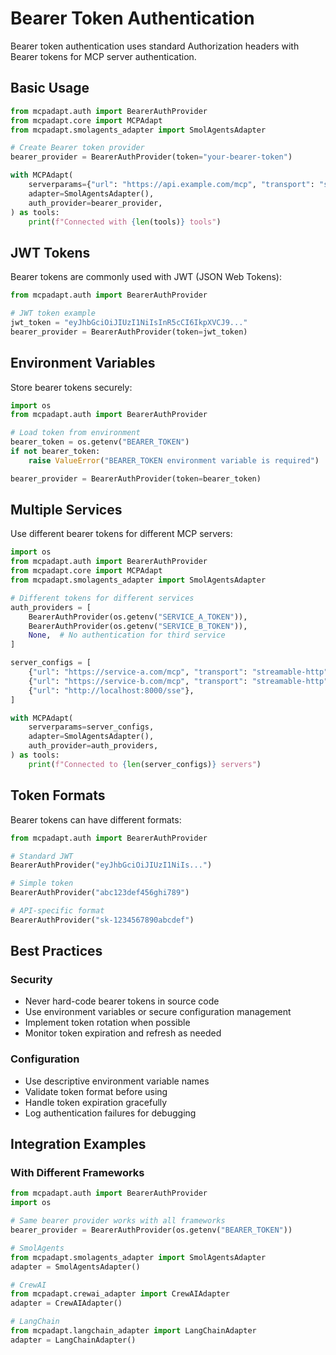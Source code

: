 # Bearer Token Authentication

Bearer token authentication uses standard Authorization headers with Bearer tokens for MCP server authentication.

## Basic Usage

```python
from mcpadapt.auth import BearerAuthProvider
from mcpadapt.core import MCPAdapt
from mcpadapt.smolagents_adapter import SmolAgentsAdapter

# Create Bearer token provider
bearer_provider = BearerAuthProvider(token="your-bearer-token")

with MCPAdapt(
    serverparams={"url": "https://api.example.com/mcp", "transport": "streamable-http"},
    adapter=SmolAgentsAdapter(),
    auth_provider=bearer_provider,
) as tools:
    print(f"Connected with {len(tools)} tools")
```

## JWT Tokens

Bearer tokens are commonly used with JWT (JSON Web Tokens):

```python
from mcpadapt.auth import BearerAuthProvider

# JWT token example
jwt_token = "eyJhbGciOiJIUzI1NiIsInR5cCI6IkpXVCJ9..."
bearer_provider = BearerAuthProvider(token=jwt_token)
```

## Environment Variables

Store bearer tokens securely:

```python
import os
from mcpadapt.auth import BearerAuthProvider

# Load token from environment
bearer_token = os.getenv("BEARER_TOKEN")
if not bearer_token:
    raise ValueError("BEARER_TOKEN environment variable is required")

bearer_provider = BearerAuthProvider(token=bearer_token)
```

## Multiple Services

Use different bearer tokens for different MCP servers:

```python
import os
from mcpadapt.auth import BearerAuthProvider
from mcpadapt.core import MCPAdapt
from mcpadapt.smolagents_adapter import SmolAgentsAdapter

# Different tokens for different services
auth_providers = [
    BearerAuthProvider(os.getenv("SERVICE_A_TOKEN")),
    BearerAuthProvider(os.getenv("SERVICE_B_TOKEN")),
    None,  # No authentication for third service
]

server_configs = [
    {"url": "https://service-a.com/mcp", "transport": "streamable-http"},
    {"url": "https://service-b.com/mcp", "transport": "streamable-http"},
    {"url": "http://localhost:8000/sse"},
]

with MCPAdapt(
    serverparams=server_configs,
    adapter=SmolAgentsAdapter(),
    auth_provider=auth_providers,
) as tools:
    print(f"Connected to {len(server_configs)} servers")
```

## Token Formats

Bearer tokens can have different formats:

```python
from mcpadapt.auth import BearerAuthProvider

# Standard JWT
BearerAuthProvider("eyJhbGciOiJIUzI1NiIs...")

# Simple token
BearerAuthProvider("abc123def456ghi789")

# API-specific format
BearerAuthProvider("sk-1234567890abcdef")
```

## Best Practices

### Security
- Never hard-code bearer tokens in source code
- Use environment variables or secure configuration management
- Implement token rotation when possible
- Monitor token expiration and refresh as needed

### Configuration
- Use descriptive environment variable names
- Validate token format before using
- Handle token expiration gracefully
- Log authentication failures for debugging

## Integration Examples

### With Different Frameworks

```python
from mcpadapt.auth import BearerAuthProvider
import os

# Same bearer provider works with all frameworks
bearer_provider = BearerAuthProvider(os.getenv("BEARER_TOKEN"))

# SmolAgents
from mcpadapt.smolagents_adapter import SmolAgentsAdapter
adapter = SmolAgentsAdapter()

# CrewAI
from mcpadapt.crewai_adapter import CrewAIAdapter
adapter = CrewAIAdapter()

# LangChain
from mcpadapt.langchain_adapter import LangChainAdapter
adapter = LangChainAdapter()
```
